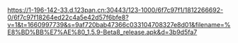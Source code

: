 https://1-196-142-33.d.123pan.cn:30443/123-1000/6f7c97f1/1812266692-0/6f7c97f18264ed22c4a5e42d57f6bfe8?v=1&t=1660997739&s=9af720bab47366c033104708327e8d01&filename=%E8%BD%BB%E7%AE%80_1.5.9-Beta8_release.apk&d=3b9d5fa7
